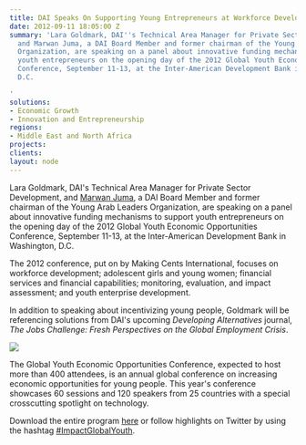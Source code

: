 ```yaml
---
title: DAI Speaks On Supporting Young Entrepreneurs at Workforce Development Conference
date: 2012-09-11 18:05:00 Z
summary: 'Lara Goldmark, DAI''s Technical Area Manager for Private Sector Development,
  and Marwan Juma, a DAI Board Member and former chairman of the Young Arab Leaders
  Organization, are speaking on a panel about innovative funding mechanisms to support
  youth entrepreneurs on the opening day of the 2012 Global Youth Economic Opportunities
  Conference, September 11-13, at the Inter-American Development Bank in Washington,
  D.C.

'
solutions:
- Economic Growth
- Innovation and Entrepreneurship
regions:
- Middle East and North Africa
projects: 
clients: 
layout: node
---
```


Lara Goldmark, DAI's Technical Area Manager for Private Sector Development, and [Marwan Juma][1], a DAI Board Member and former chairman of the Young Arab Leaders Organization, are speaking on a panel about innovative funding mechanisms to support youth entrepreneurs on the opening day of the 2012 Global Youth Economic Opportunities Conference, September 11-13, at the Inter-American Development Bank in Washington, D.C.

The 2012 conference, put on by Making Cents International, focuses on workforce development; adolescent girls and young women; financial services and financial capabilities; monitoring, evaluation, and impact assessment; and youth enterprise development.

In addition to speaking about incentivizing young people, Goldmark will be referencing solutions from DAI's upcoming _Developing Alternatives_ journal, _The Jobs Challenge: Fresh Perspectives on the Global Employment Crisis_.

![][2]

The Global Youth Economic Opportunities Conference, expected to host more than 400 attendees, is an annual global conference on increasing economic opportunities for young people. This year's conference showcases 60 sessions and 120 speakers from 25 countries with a special crosscutting spotlight on technology.

Download the entire program [here][3] or follow highlights on Twitter by using the hashtag [#ImpactGlobalYouth][4].

[1]: /who-we-are/board/marwan-juma
[2]: /assets/images/news/LaraMarwan.jpg
[3]: http://makingcents.bluetundra.com/sites/default/files/uploads/resource/GlobalYouthEcOppsConf2012.pdf
[4]: https://twitter.com/i/#!/search/realtime/%23ImpactGlobalYouth
